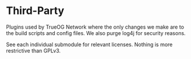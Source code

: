 # Third-Party

Plugins used by TrueOG Network where the only changes we make are to the build scripts and config files. We also purge log4j for security reasons.

See each individual submodule for relevant licenses. Nothing is more restrictive than GPLv3.
